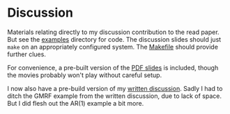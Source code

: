 # Discussion

Materials relating directly to my discussion contribution to the read paper. But see the [examples](../examples/) directory for code. The discussion slides should just `make` on an appropriately configured system. The [Makefile](Makefile) should provide further clues.

For convenience, a pre-built version of the [PDF slides](djw-slides-PREBUILT.pdf) is included, though the movies probably won't play without careful setup.

I now also have a pre-build version of my [written discussion](djw-disc-PREBUILT.pdf). Sadly I had to ditch the GMRF example from the written discussion, due to lack of space. But I did flesh out the AR(1) example a bit more.

